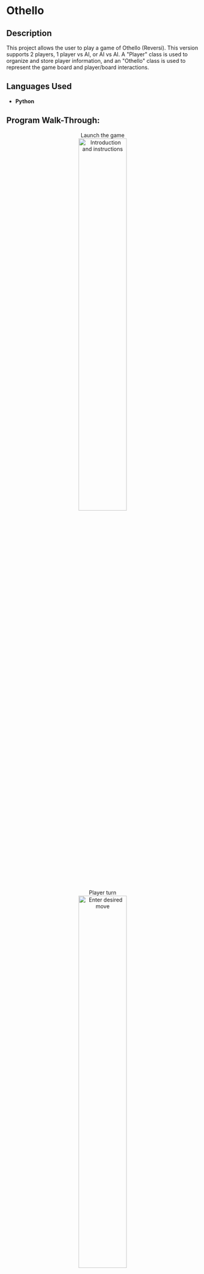 <h1>Othello</h1>

<h2>Description</h2>
This project allows the user to play a game of Othello (Reversi). This version supports 2 players, 1 player vs AI, or AI vs AI. A "Player" class is used to organize and store player information, and an "Othello" class is used to represent the game board and player/board interactions.
<br />


<h2>Languages Used</h2>

- <b>Python</b> 

<h2>Program Walk-Through:</h2>

<p align="center">
Launch the game <br/>
<img src="https://i.imgur.com/Y5viaCA.png" height="50%" width="50%" alt="Introduction and instructions"/>
<br />
<br />
Player turn  <br/>
<img src="https://i.imgur.com/inzbmu8.png" height="50%" width="50%" alt="Enter desired move"/>
<br />
<br />
See list of available moves  <br/>
<img src="https://i.imgur.com/PJUJNwg.png" height="50%" width="50%" alt="See valid moves"/>
<br />
<br />
Input validation  <br/>
<img src="https://i.imgur.com/dPatnLY.png" height="50%" width="50%" alt="Only valid moves accepted"/>
<br />
<br />
AI turn  <br/>
<img src="https://i.imgur.com/F7KBxzt.png" height="50%" width="50%" alt="AI turn"/>
<br />
<br />
Game ends when neither player has a valid move  <br/>
<img src="https://i.imgur.com/h9iH5eh.png" height="50%" width="50%" alt="Game over"/>
<br />
<br />
</p>
